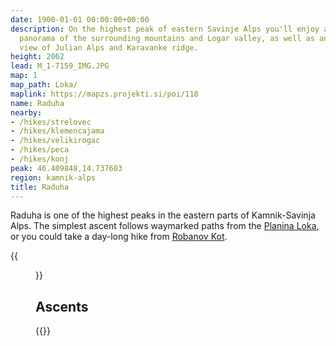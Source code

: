 ```yaml
---
date: 1900-01-01 00:00:00+00:00
description: On the highest peak of eastern Savinje Alps you'll enjoy a fantastic
  panorama of the surrounding mountains and Logar valley, as well as an interesting
  view of Julian Alps and Karavanke ridge.
height: 2062
lead: M_1-7159_IMG.JPG
map: 1
map_path: Loka/
maplink: https://mapzs.projekti.si/poi/118
name: Raduha
nearby:
- /hikes/strelovec
- /hikes/klemencajama
- /hikes/velikirogac
- /hikes/peca
- /hikes/konj
peak: 46.409848,14.737603
region: kamnik-alps
title: Raduha
---
```

Raduha is one of the highest peaks in the eastern parts of Kamnik-Savinja Alps. The simplest ascent follows waymarked paths from the [Planina Loka](loka), or you could take a day-long hike from [Robanov Kot](robanovkot). 

{{<figure src="KolazRazgled.jpg" caption="View from the summit" caption-position="bottom">}}

## Ascents

{{<multipath-hike-short>}}
